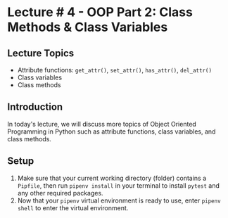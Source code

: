 # Lecture # 4 - OOP Part 2: Class Methods & Class Variables

## Lecture Topics

- Attribute functions: `get_attr()`, `set_attr()`, `has_attr()`, `del_attr()`
- Class variables
- Class methods

## Introduction

In today's lecture, we will discuss more topics of Object Oriented Programming in Python such as attribute functions, class variables, and class methods.

## Setup

1. Make sure that your current working directory (folder) contains a `Pipfile`, then run `pipenv install` in your terminal to install `pytest` and any other required packages.
2. Now that your `pipenv` virtual environment is ready to use, enter `pipenv shell` to enter the virtual environment.